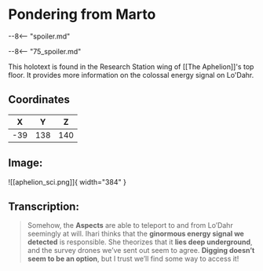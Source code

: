 # Pondering from Marto

--8<-- "spoiler.md"

--8<-- "75_spoiler.md"

This holotext is found in the Research Station wing of [[The Aphelion]]'s top floor. It provides more information on the colossal energy signal on Lo'Dahr.

## Coordinates
| **X** | **Y** | **Z** |
| :---: | :---: | :---: |
| -39 |  138  | 140 |

## Image:

![[aphelion_sci.png]]{ width="384" }

## Transcription:
> Somehow, the **Aspects** are able to teleport to and from Lo’Dahr seemingly at will. Ihari thinks that the **ginormous energy signal we detected** is responsible. She theorizes that it **lies deep underground**, and the survey drones we’ve sent out seem to agree. **Digging doesn’t seem to be an option**, but I trust we’ll find some way to access it!
